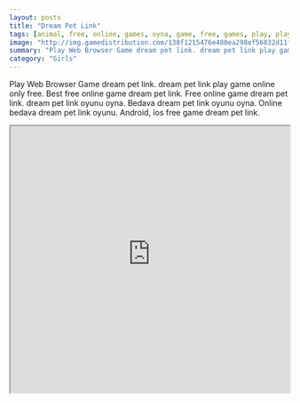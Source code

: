 ```yaml
---
layout: posts
title: "Dream Pet Link"
tags: [animal, free, online, games, oyna, game, free, games, play, play, games]
image: "http://img.gamedistribution.com/138f1215476e480ea298ef56832d11f3.jpg"
summary: "Play Web Browser Game dream pet link. dream pet link play game online only free. Best free online game dream pet link. Free online game dream pet link. dream pet link oyunu oyna. Bedava dream pet link oyunu oyna. Online bedava dream pet link oyunu. Android, ios free game dream pet link."
category: "Girls"
---
```


Play Web Browser Game dream pet link. dream pet link play game online only free. Best free online game dream pet link. Free online game dream pet link. dream pet link oyunu oyna. Bedava dream pet link oyunu oyna. Online bedava dream pet link oyunu. Android, ios free game dream pet link.

<iframe width="100%" height="480px;" src="http://flash.gamedistribution.com?game=138f1215476e480ea298ef56832d11f3"></iframe>